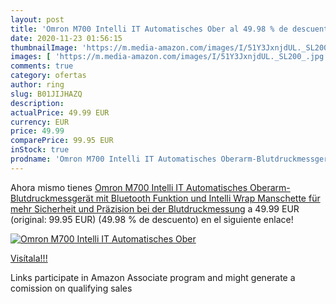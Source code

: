 ```yaml
---
layout: post
title: 'Omron M700 Intelli IT Automatisches Ober al 49.98 % de descuento'
date: 2020-11-23 01:56:15
thumbnailImage: 'https://m.media-amazon.com/images/I/51Y3JxnjdUL._SL200_.jpg'
images: [ 'https://m.media-amazon.com/images/I/51Y3JxnjdUL._SL200_.jpg' ]
comments: true
category: ofertas
author: ring
slug: B01JIJHAZQ
description:
actualPrice: 49.99 EUR
currency: EUR
price: 49.99
comparePrice: 99.95 EUR
inStock: true
prodname: 'Omron M700 Intelli IT Automatisches Oberarm-Blutdruckmessgerät  mit Bluetooth Funktion und Intelli Wrap Manschette für mehr Sicherheit und Präzision bei der Blutdruckmessung'
---
```


Ahora mismo tienes [Omron M700 Intelli IT Automatisches Oberarm-Blutdruckmessgerät  mit Bluetooth Funktion und Intelli Wrap Manschette für mehr Sicherheit und Präzision bei der Blutdruckmessung](https://www.amazon.de/dp/B01JIJHAZQ/?tag=tolees0ca-21) a 49.99 EUR (original: 99.95 EUR) (49.98 %  de descuento) en el siguiente enlace!

[![Omron M700 Intelli IT Automatisches Ober](https://m.media-amazon.com/images/I/51Y3JxnjdUL._SL200_.jpg)](https://www.amazon.de/dp/B01JIJHAZQ/?tag=tolees0ca-21)

[Visítala!!!](https://www.amazon.de/dp/B01JIJHAZQ/?tag=tolees0ca-21)

Links participate in Amazon Associate program and might generate a comission on qualifying sales
